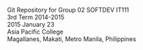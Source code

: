 Git Repository for Group 02 SOFTDEV IT111 <br />
3rd Term 2014-2015 <br />
2015 January 23  <br />
Asia Pacific College <br />
Magallanes, Makati, Metro Manila, Philippines <br />